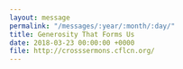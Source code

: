 ```yaml
---
layout: message
permalink: "/messages/:year/:month/:day/"
title: Generosity That Forms Us
date: 2018-03-23 00:00:00 +0000
file: http://crosssermons.cflcn.org/
---
```

